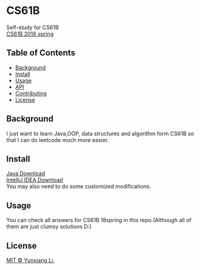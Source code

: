 # CS61B
Self-study for CS61B<br>
[CS61B 2018 spring](https://sp18.datastructur.es/)
## Table of Contents

- [Background](#background)
- [Install](#install)
- [Usage](#usage)
- [API](#api)
- [Contributing](#contributing)
- [License](#license)

## Background<br>
I just want to learn Java,OOP, data structures and algorithm form CS61B so that I can do leetcode much more easier.

## Install

[Java Download](https://www.java.com/ES/download/)<br>
[IntelliJ IDEA Download](https://www.jetbrains.com/idea/download/#section=windows)<br>
You may also need to do some customized modifications.

## Usage

You can check all answers for CS61B 18spring in this repo.(Although all of them are just clumsy solutions D:)

## License

[MIT © Yunxiang Li.](../LICENSE)
